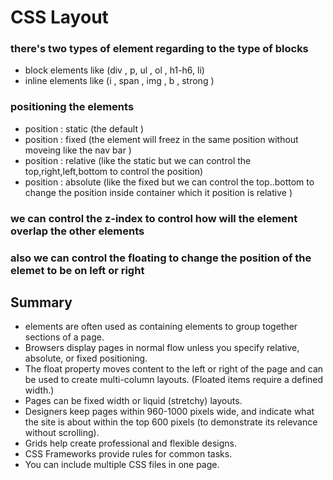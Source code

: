 # CSS Layout

### there's two types of element regarding to the type of blocks
- block elements like (div , p, ul , ol , h1-h6, li)
- inline elements like (i , span , img , b , strong )

### positioning the elements 
- position : static (the default )
- position : fixed (the element will freez in the same position without moveing like the nav bar )
- position : relative (like the static but we can control the top,right,left,bottom to control the position)
- position : absolute (like the fixed but we can control the top..bottom to change the position inside container which it position is relative )

### we can control the z-index to control how will the element overlap the other elements 
### also we can control the floating to change the position of the elemet to be on left or right

## Summary 
- <div> elements are often used as containing elements to group together sections of a page.
- Browsers display pages in normal flow unless you specify relative, absolute, or fixed positioning.
- The float property moves content to the left or right of the page and can be used to create multi-column layouts. (Floated items require a defined width.)
- Pages can be fixed width or liquid (stretchy) layouts.
- Designers keep pages within 960-1000 pixels wide, and indicate what the site is about within the top 600 pixels (to demonstrate its relevance without scrolling).
- Grids help create professional and flexible designs.
- CSS Frameworks provide rules for common tasks.
- You can include multiple CSS files in one page.